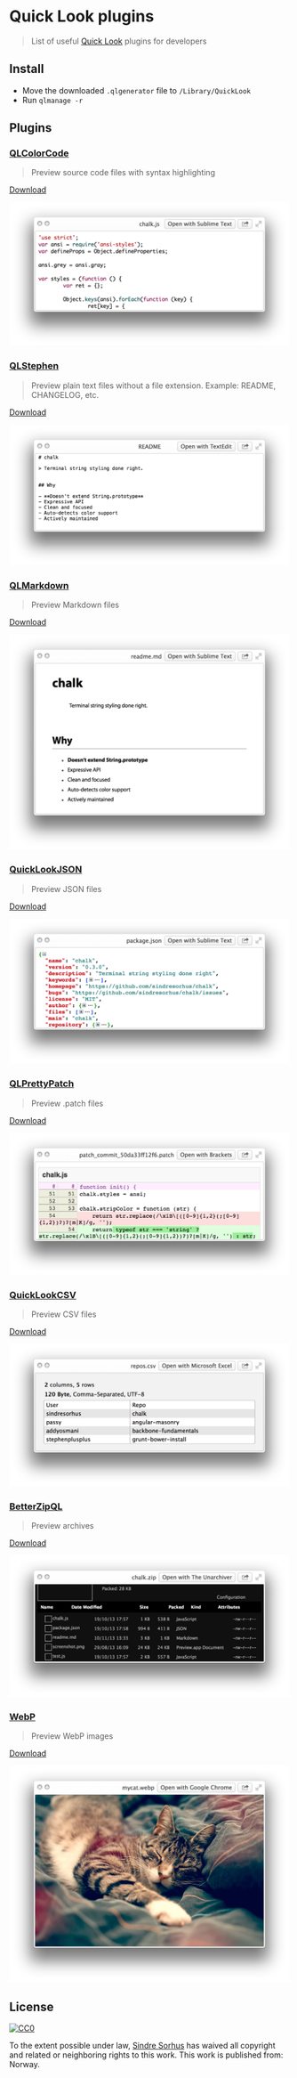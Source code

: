# Quick Look plugins

> List of useful [Quick Look](http://en.wikipedia.org/wiki/Quick_Look) plugins for developers


## Install

- Move the downloaded `.qlgenerator` file to `/Library/QuickLook`
- Run `qlmanage -r`


## Plugins


### [QLColorCode](https://code.google.com/p/qlcolorcode/)

> Preview source code files with syntax highlighting

[Download](https://qlcolorcode.googlecode.com/files/QLColorCode-2.0.2.tgz)

![](screenshots/QLColorCode.png)


### [QLStephen](https://github.com/whomwah/qlstephen)

> Preview plain text files without a file extension. Example: README, CHANGELOG, etc.

[Download](https://github.com/whomwah/qlstephen/releases)

![](screenshots/QLStephen.png)


### [QLMarkdown](https://github.com/toland/qlmarkdown)

> Preview Markdown files

[Download](https://github.com/downloads/toland/qlmarkdown/QLMarkdown-1.3.zip)

![](screenshots/QLMarkdown.png)


### [QuickLookJSON](http://www.sagtau.com/quicklookjson.html)

> Preview JSON files

[Download](http://www.sagtau.com/media/QuickLookJSON.qlgenerator.zip)

![](screenshots/QuickLookJSON.png)


### [QLPrettyPatch](https://github.com/atnan/QLPrettyPatch)

> Preview .patch files

[Download](https://github.com/atnan/QLPrettyPatch/releases)

![](screenshots/QLPrettyPatch.png)


### [QuickLookCSV](https://github.com/p2/quicklook-csv)

> Preview CSV files

[Download](http://quicklook-csv.googlecode.com/files/QuickLookCSV.dmg)

![](screenshots/QuickLookCSV.png)


### [BetterZipQL](http://macitbetter.com/BetterZip-Quick-Look-Generator/)

> Preview archives

[Download](http://macitbetter.com/BetterZipQL.zip)

![](screenshots/BetterZipQL.png)


### [WebP](https://github.com/dchest/webp-quicklook)

> Preview WebP images

[Download](https://github.com/dchest/webp-quicklook/releases)

![](screenshots/WebP.png)


## License

[![CC0](http://i.creativecommons.org/p/zero/1.0/88x31.png)](http://creativecommons.org/publicdomain/zero/1.0/)

To the extent possible under law, [Sindre Sorhus](http://sindresorhus.com) has waived all copyright and related or neighboring rights to this work. This work is published from: Norway.
